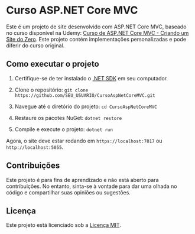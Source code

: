 # Curso ASP.NET Core MVC

Este é um projeto de site desenvolvido com ASP.NET Core MVC, baseado no curso disponível na Udemy: [Curso de ASP.NET Core MVC - Criando um Site do Zero](https://www.udemy.com/course/curso-de-asp-net-core-mvc-criando-um-site-do-zero/). Este projeto contém implementações personalizadas e pode diferir do curso original.

## Como executar o projeto

1. Certifique-se de ter instalado o [.NET SDK](https://dotnet.microsoft.com/download) em seu computador.

2. Clone o repositório: `git clone https://github.com/SEU_USUARIO/CursoAspNetCoreMVC.git`

3. Navegue até o diretório do projeto: `cd CursoAspNetCoreMVC`

4. Restaure os pacotes NuGet: `dotnet restore`

5. Compile e execute o projeto: `dotnet run`

Agora, o site deve estar rodando em `https://localhost:7017` ou `http://localhost:5055`.

## Contribuições

Este projeto é para fins de aprendizado e não está aberto para contribuições. No entanto, sinta-se à vontade para dar uma olhada no código e compartilhar suas opiniões ou sugestões.

## Licença

Este projeto está licenciado sob a [Licença MIT](LICENSE).

